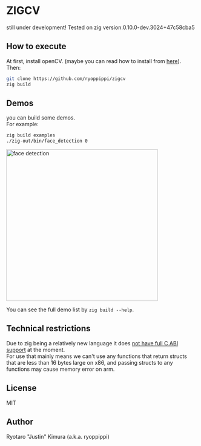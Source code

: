 # ZIGCV

still under development!
Tested on zig version:0.10.0-dev.3024+47c58cba5

## How to execute

At first, install openCV. (maybe you can read how to install from [here](https://github.com/hybridgroup/gocv#how-to-install)).  
Then:

```sh
git clone https://github.com/ryoppippi/zigcv
zig build 
```
## Demos 
you can build some demos.  
For example:
```sh
zig build examples
./zig-out/bin/face_detection 0
```
<img width="400" alt="face detection" src="https://user-images.githubusercontent.com/1560508/185785932-404865df-d2d1-4f6a-b3ec-18632f77f7ae.png">

You can see the full demo list by `zig build --help`.

## Technical restrictions

Due to zig being a relatively new language it does [not have full C ABI support](https://github.com/ziglang/zig/issues/1481) at the moment.  
For use that mainly means we can't use any functions that return structs that are less than 16 bytes large on x86, and passing structs to any functions may cause memory error on arm.

## License

MIT

## Author

Ryotaro "Justin" Kimura (a.k.a. ryoppippi)




